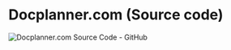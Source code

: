 # Docplanner.com (Source code)

<picture>
  <img alt="Docplanner.com Source Code - GitHub" src="https://i.imgur.com/6iVPnVm.png">
</picture>
